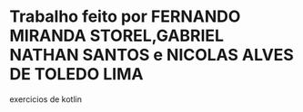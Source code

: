 # Trabalho feito por FERNANDO MIRANDA STOREL,GABRIEL NATHAN SANTOS e NICOLAS ALVES DE TOLEDO LIMA
exercicios de kotlin
